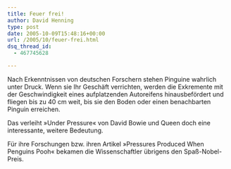 ```yaml
---
title: Feuer frei!
author: David Henning
type: post
date: 2005-10-09T15:48:16+00:00
url: /2005/10/feuer-frei.html
dsq_thread_id:
  - 467745628

---
```

Nach Erkenntnissen von deutschen Forschern stehen Pinguine wahrlich unter Druck. Wenn sie Ihr Geschäft verrichten, werden die Exkremente mit der Geschwindigkeit eines aufplatzenden Autoreifens hinausbefördert und fliegen bis zu 40 cm weit, bis sie den Boden oder einen benachbarten Pinguin erreichen.
  
Das verleiht »Under Pressure« von David Bowie und Queen doch eine interessante, weitere Bedeutung.

Für ihre Forschungen bzw. ihren Artikel »Pressures Produced When Penguins Pooh« bekamen die Wissenschaftler übrigens den Spaß-Nobel-Preis.